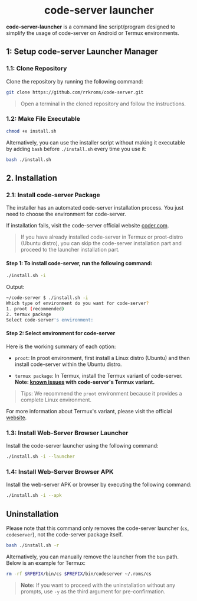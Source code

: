 <div align="center">
  <!-- [Quickstart](#quickstart) | [usage](#usage) | [Why luancher](# whay-launcher)  -->
  <h1>
  code-server launcher
  </h1>
</div>

**code-server-launcher** is a command line script/program designed to simplify the usage of code-server on Android or Termux environments.

## 1: Setup code-server Launcher Manager

### 1.1: Clone Repository

Clone the repository by running the following command:

```bash
git clone https://github.com/rrkroms/code-server.git
```

> Open a terminal in the cloned repository and follow the instructions.

### 1.2: Make File Executable

```bash
chmod +x install.sh
```

Alternatively, you can use the installer script without making it executable by adding `bash` before `./install.sh` every time you use it:

```bash
bash ./install.sh
```

## 2. Installation

### 2.1: Install code-server Package

The installer has an automated code-server installation process. You just need to choose the environment for code-server.

If installation fails, visit the code-server official website [coder.com](https://coder.com/docs/code-server/latest/install).

> If you have already installed code-server in Termux or proot-distro (Ubuntu distro), you can skip the code-server installation part and proceed to the launcher installation part.

#### Step 1: To install code-server, run the following command:

```bash
./install.sh -i
```

Output:

```bash
~/code-server $ ./install.sh -i
Which type of environment do you want for code-server?
1. proot (recommended)
2. termux package
Select code-server's environment:
```

#### Step 2: Select environment for code-server

Here is the working summary of each option:

- `proot`: In proot environment, first install a Linux distro (Ubuntu) and then install code-server within the Ubuntu distro.

- `termux package`: In Termux, install the Termux variant of code-server. **Note: [known issues](https://coder.com/docs/code-server/latest/termux#known-issues) with code-server's Termux variant.**

> Tips: We recommend the `proot` environment because it provides a complete Linux environment.

  For more information about Termux's variant, please visit the official [website](https://coder.com/docs/code-server/latest/termux).


### 1.3: Install Web-Server Browser Launcher

Install the code-server launcher using the following command:

```bash
./install.sh -i --launcher
```

### 1.4: Install Web-Server Browser APK

Install the web-server APK or browser by executing the following command:

```bash
./install.sh -i --apk
```

## Uninstallation

Please note that this command only removes the code-server launcher (`cs`, `codeserver`), not the code-server package itself.

```bash
bash ./install.sh -r
```

Alternatively, you can manually remove the launcher from the `bin` path. Below is an example for Termux:

```bash
rm -rf $RPEFIX/bin/cs $PREFIX/bin/codeserver ~/.roms/cs
```

> **Note:** If you want to proceed with the uninstallation without any prompts, use `-y` as the third argument for pre-confirmation.

